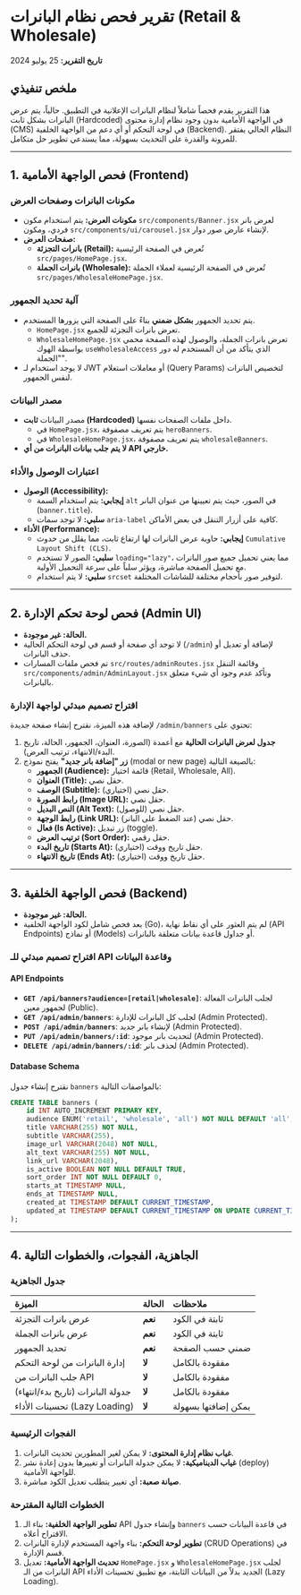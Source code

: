 # تقرير فحص نظام البانرات (Retail & Wholesale)

**تاريخ التقرير:** 25 يوليو 2024

## ملخص تنفيذي

هذا التقرير يقدم فحصاً شاملاً لنظام البانرات الإعلانية في التطبيق. حالياً، يتم عرض البانرات بشكل ثابت (Hardcoded) في الواجهة الأمامية بدون وجود نظام إدارة محتوى (CMS) في لوحة التحكم أو أي دعم من الواجهة الخلفية (Backend). النظام الحالي يفتقر للمرونة والقدرة على التحديث بسهولة، مما يستدعي تطوير حل متكامل.

---

## 1. فحص الواجهة الأمامية (Frontend)

### مكونات البانرات وصفحات العرض

- **مكونات العرض:** يتم استخدام مكون `src/components/Banner.jsx` لعرض بانر فردي، ومكون `src/components/ui/carousel.jsx` لإنشاء عارض صور دوار.
- **صفحات العرض:**
  - **بانرات التجزئة (Retail):** تُعرض في الصفحة الرئيسية `src/pages/HomePage.jsx`.
  - **بانرات الجملة (Wholesale):** تُعرض في الصفحة الرئيسية لعملاء الجملة `src/pages/WholesaleHomePage.jsx`.

### آلية تحديد الجمهور

- يتم تحديد الجمهور **بشكل ضمني** بناءً على الصفحة التي يزورها المستخدم.
  - `HomePage.jsx` تعرض بانرات التجزئة للجميع.
  - `WholesaleHomePage.jsx` تعرض بانرات الجملة، والوصول لهذه الصفحة محمي بواسطة الهوك `useWholesaleAccess` الذي يتأكد من أن المستخدم له دور "الجملة".
- لا يوجد استخدام لـ JWT أو معاملات استعلام (Query Params) لتخصيص البانرات لنفس الجمهور.

### مصدر البيانات

- مصدر البيانات **ثابت (Hardcoded)** داخل ملفات الصفحات نفسها.
  - في `HomePage.jsx`، يتم تعريف مصفوفة `heroBanners`.
  - في `WholesaleHomePage.jsx`، يتم تعريف مصفوفة `wholesaleBanners`.
- **لا يتم جلب بيانات البانرات من أي API خارجي.**

### اعتبارات الوصول والأداء

- **الوصول (Accessibility):**
  - **إيجابي:** يتم استخدام السمة `alt` في الصور، حيث يتم تعيينها من عنوان البانر (`banner.title`).
  - **سلبي:** لا توجد سمات `aria-label` كافية على أزرار التنقل في بعض الأماكن.
- **الأداء (Performance):**
  - **إيجابي:** حاوية عرض البانرات لها ارتفاع ثابت، مما يقلل من حدوث `Cumulative Layout Shift (CLS)`.
  - **سلبي:** الصور لا تستخدم `loading="lazy"`، مما يعني تحميل جميع صور البانرات مع تحميل الصفحة مباشرة، ويؤثر سلباً على سرعة التحميل الأولية.
  - **سلبي:** لا يتم استخدام `srcset` لتوفير صور بأحجام مختلفة للشاشات المختلفة.

---

## 2. فحص لوحة تحكم الإدارة (Admin UI)

- **الحالة:** **غير موجودة.**
- لا توجد أي صفحة أو قسم في لوحة التحكم الحالية (`/admin`) لإضافة أو تعديل أو حذف البانرات.
- تم فحص ملفات المسارات `src/routes/adminRoutes.jsx` وقائمة التنقل `src/components/admin/AdminLayout.jsx` وتأكد عدم وجود أي شيء متعلق بالبانرات.

### اقتراح تصميم مبدئي لواجهة الإدارة

لإضافة هذه الميزة، نقترح إنشاء صفحة جديدة `/admin/banners` تحتوي على:

1.  **جدول لعرض البانرات الحالية** مع أعمدة (الصورة، العنوان، الجمهور، الحالة، تاريخ البدء/الانتهاء، ترتيب العرض).
2.  **زر "إضافة بانر جديد"** يفتح نموذج (modal or new page) بالصيغة التالية:
    - **الجمهور (Audience):** قائمة اختيار (Retail, Wholesale, All).
    - **العنوان (Title):** حقل نصي.
    - **الوصف (Subtitle):** حقل نصي (اختياري).
    - **رابط الصورة (Image URL):** حقل نصي.
    - **النص البديل (Alt Text):** حقل نصي (للوصول).
    - **رابط الوجهة (Link URL):** حقل نصي (عند الضغط على البانر).
    - **فعال (Is Active):** زر تبديل (toggle).
    - **ترتيب العرض (Sort Order):** حقل رقمي.
    - **تاريخ البدء (Starts At):** حقل تاريخ ووقت (اختياري).
    - **تاريخ الانتهاء (Ends At):** حقل تاريخ ووقت (اختياري).

---

## 3. فحص الواجهة الخلفية (Backend)

- **الحالة:** **غير موجودة.**
- بعد فحص شامل لكود الواجهة الخلفية (Go)، لم يتم العثور على أي نقاط نهاية (API Endpoints) أو نماذج (Models) أو جداول قاعدة بيانات متعلقة بالبانرات.

### اقتراح تصميم مبدئي للـ API وقاعدة البيانات

#### API Endpoints

- **`GET /api/banners?audience=[retail|wholesale]`**: لجلب البانرات الفعالة لجمهور معين (Public).
- **`GET /api/admin/banners`**: لجلب كل البانرات للإدارة (Admin Protected).
- **`POST /api/admin/banners`**: لإنشاء بانر جديد (Admin Protected).
- **`PUT /api/admin/banners/:id`**: لتحديث بانر موجود (Admin Protected).
- **`DELETE /api/admin/banners/:id`**: لحذف بانر (Admin Protected).

#### Database Schema

نقترح إنشاء جدول `banners` بالمواصفات التالية:

```sql
CREATE TABLE banners (
    id INT AUTO_INCREMENT PRIMARY KEY,
    audience ENUM('retail', 'wholesale', 'all') NOT NULL DEFAULT 'all',
    title VARCHAR(255) NOT NULL,
    subtitle VARCHAR(255),
    image_url VARCHAR(2048) NOT NULL,
    alt_text VARCHAR(255) NOT NULL,
    link_url VARCHAR(2048),
    is_active BOOLEAN NOT NULL DEFAULT TRUE,
    sort_order INT NOT NULL DEFAULT 0,
    starts_at TIMESTAMP NULL,
    ends_at TIMESTAMP NULL,
    created_at TIMESTAMP DEFAULT CURRENT_TIMESTAMP,
    updated_at TIMESTAMP DEFAULT CURRENT_TIMESTAMP ON UPDATE CURRENT_TIMESTAMP
);
```

---

## 4. الجاهزية، الفجوات، والخطوات التالية

### جدول الجاهزية

| الميزة | الحالة | ملاحظات |
| :--- | :--- | :--- |
| عرض بانرات التجزئة | **نعم** | ثابتة في الكود |
| عرض بانرات الجملة | **نعم** | ثابتة في الكود |
| تحديد الجمهور | **نعم** | ضمني حسب الصفحة |
| إدارة البانرات من لوحة التحكم | **لا** | مفقودة بالكامل |
| جلب البانرات من API | **لا** | مفقودة بالكامل |
| جدولة البانرات (تاريخ بدء/انتهاء) | **لا** | مفقودة بالكامل |
| تحسينات الأداء (Lazy Loading) | **لا** | يمكن إضافتها بسهولة |

### الفجوات الرئيسية

1.  **غياب نظام إدارة المحتوى:** لا يمكن لغير المطورين تحديث البانرات.
2.  **غياب الديناميكية:** لا يمكن جدولة البانرات أو تغييرها بدون إعادة نشر (deploy) للواجهة الأمامية.
3.  **صيانة صعبة:** أي تغيير يتطلب تعديل الكود مباشرة.

### الخطوات التالية المقترحة

1.  **تطوير الواجهة الخلفية:** بناء الـ API وإنشاء جدول `banners` في قاعدة البيانات حسب الاقتراح أعلاه.
2.  **تطوير لوحة التحكم:** بناء واجهة المستخدم لإدارة البانرات (CRUD Operations) في قسم الإدارة.
3.  **تحديث الواجهة الأمامية:** تعديل `HomePage.jsx` و `WholesaleHomePage.jsx` لجلب البانرات من الـ API الجديد بدلاً من البيانات الثابتة، مع تطبيق تحسينات الأداء (Lazy Loading).
